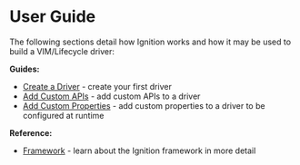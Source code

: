 # User Guide

The following sections detail how Ignition works and how it may be used to build a VIM/Lifecycle driver:

**Guides:**

- [Create a Driver](./creating-a-driver.md) - create your first driver
- [Add Custom APIs](./add-custom-apis.md) - add custom APIs to a driver
- [Add Custom Properties](./add-custom-properties.md) - add custom properties to a driver to be configured at runtime

**Reference:**

- [Framework](./framework/index.md) - learn about the Ignition framework in more detail